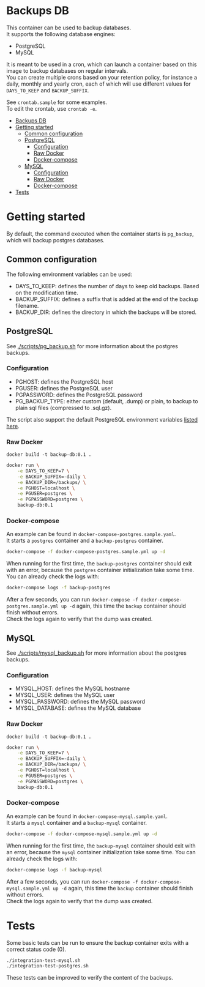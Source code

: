 # Backups DB

This container can be used to backup databases.  
It supports the following database engines:

- PostgreSQL
- MySQL

It is meant to be used in a cron, which can launch a container based on this image to backup
databases on regular intervals.  
You can create multiple crons based on your retention policy, for instance a daily, monthly and yearly cron,
each of which will use different values for `DAYS_TO_KEEP` and `BACKUP_SUFFIX`.

See `crontab.sample` for some examples.  
To edit the crontab, use `crontab -e`.

<!-- TOC -->

- [Backups DB](#backups-db)
- [Getting started](#getting-started)
    - [Common configuration](#common-configuration)
    - [PostgreSQL](#postgresql)
        - [Configuration](#configuration)
        - [Raw Docker](#raw-docker)
        - [Docker-compose](#docker-compose)
    - [MySQL](#mysql)
        - [Configuration](#configuration-1)
        - [Raw Docker](#raw-docker-1)
        - [Docker-compose](#docker-compose-1)
- [Tests](#tests)

<!-- /TOC -->

# Getting started

By default, the command executed when the container starts is `pg_backup`,
which will backup postgres databases.

## Common configuration

The following environment variables can be used:

- DAYS_TO_KEEP: defines the number of days to keep old backups. Based on the modification time.
- BACKUP_SUFFIX: defines a suffix that is added at the end of the backup filename.
- BACKUP_DIR: defines the directory in which the backups will be stored.

## PostgreSQL

See [./scripts/pg_backup.sh](./scripts/pg_backup.sh) for more information about
the postgres backups.

### Configuration

- PGHOST: defines the PostgreSQL host
- PGUSER: defines the PostgreSQL user
- PGPASSWORD: defines the PostgreSQL password
- PG_BACKUP_TYPE: either custom (default, .dump) or plain, to backup to plain sql files (compressed to .sql.gz).

The script also support the default PostgreSQL environment variables [listed here](https://www.postgresql.org/docs/9.3/static/libpq-envars.html).

### Raw Docker

```
docker build -t backup-db:0.1 .
```

```bash
docker run \
    -e DAYS_TO_KEEP=7 \
    -e BACKUP_SUFFIX=-daily \
    -e BACKUP_DIR=/backups/ \
    -e PGHOST=localhost \
    -e PGUSER=postgres \
    -e PGPASSWORD=postgres \
    backup-db:0.1
```

### Docker-compose

An example can be found in `docker-compose-postgres.sample.yaml`.  
It starts a `postgres` container and a `backup-postgres` container.

```bash
docker-compose -f docker-compose-postgres.sample.yml up -d
```

When running for the first time, the `backup-postgres` container should exit with an error,
because the `postgres` container initialization take some time.
You can already check the logs with:

```bash
docker-compose logs -f backup-postgres
```

After a few seconds, you can run `docker-compose -f docker-compose-postgres.sample.yml up -d` again, this time
the `backup` container should finish without errors.  
Check the logs again to verify that the dump was created.

## MySQL

See [./scripts/mysql_backup.sh](./scripts/mysql_backup.sh) for more information about
the postgres backups.

### Configuration

- MYSQL_HOST: defines the MySQL hostname
- MYSQL_USER: defines the MySQL user
- MYSQL_PASSWORD: defines the MySQL password
- MYSQL_DATABASE: defines the MySQL database

### Raw Docker

```
docker build -t backup-db:0.1 .
```

```bash
docker run \
    -e DAYS_TO_KEEP=7 \
    -e BACKUP_SUFFIX=-daily \
    -e BACKUP_DIR=/backups/ \
    -e PGHOST=localhost \
    -e PGUSER=postgres \
    -e PGPASSWORD=postgres \
    backup-db:0.1
```

### Docker-compose

An example can be found in `docker-compose-mysql.sample.yaml`.  
It starts a `mysql` container and a `backup-mysql` container.

```bash
docker-compose -f docker-compose-mysql.sample.yml up -d
```

When running for the first time, the `backup-mysql` container should exit with an error,
because the `mysql` container initialization take some time.
You can already check the logs with:

```bash
docker-compose logs -f backup-mysql
```

After a few seconds, you can run `docker-compose -f docker-compose-mysql.sample.yml up -d` again, this time
the `backup` container should finish without errors.  
Check the logs again to verify that the dump was created.

# Tests

Some basic tests can be run to ensure the backup container exits with a correct status code (0).

```bash
./integration-test-mysql.sh
./integration-test-postgres.sh
```

These tests can be improved to verify the content of the backups.

